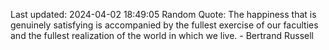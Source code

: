 Last updated: 2024-04-02 18:49:05
Random Quote: The happiness that is genuinely satisfying is accompanied by the fullest exercise of our faculties and the fullest realization of the world in which we live. - Bertrand Russell